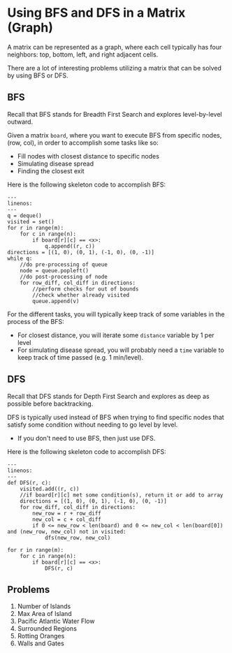 # Using BFS and DFS in a Matrix (Graph)
A matrix can be represented as a graph, where each cell typically has four neighbors: top, bottom, left, and right adjacent cells.

There are a lot of interesting problems utilizing a matrix that can be solved by using BFS or DFS. 

## BFS
Recall that BFS stands for Breadth First Search and explores level-by-level outward. 

Given a matrix `board`, where you want to execute BFS from specific nodes, (row, col), in order to accomplish some tasks like so:
- Fill nodes with closest distance to specific nodes
- Simulating disease spread
- Finding the closest exit

Here is the following skeleton code to accomplish BFS:
```{code-block} python
---
linenos:
---
q = deque()
visited = set()
for r in range(m):
    for c in range(n):
        if board[r][c] == <x>:
            q.append((r, c))
directions = [(1, 0), (0, 1), (-1, 0), (0, -1)]
while q:
    //do pre-processing of queue
    node = queue.popleft()
    //do post-processing of node
    for row_diff, col_diff in directions:
        //perform checks for out of bounds
        //check whether already visited
        queue.append(v)
```

For the different tasks, you will typically keep track of some variables in the process of the BFS:
- For closest distance, you will iterate some `distance` variable by 1 per level
- For simulating disease spread, you will probably need a `time` variable to keep track of time passed (e.g. 1 min/level). 

## DFS
Recall that DFS stands for Depth First Search and explores as deep as possible before backtracking.

DFS is typically used instead of BFS when trying to find specific nodes that satisfy some condition without needing to go level by level.
- If you don't need to use BFS, then just use DFS.

Here is the following skeleton code to accomplish DFS:
```{code-block} python
---
linenos:
---
def DFS(r, c):
    visited.add((r, c))
    //if board[r][c] met some condition(s), return it or add to array
    directions = [(1, 0), (0, 1), (-1, 0), (0, -1)]
    for row_diff, col_diff in directions:
        new_row = r + row_diff
        new_col = c + col_diff
        if 0 <= new_row < len(board) and 0 <= new_col < len(board[0]) and (new_row, new_col) not in visited:
            dfs(new_row, new_col)

for r in range(m):
    for c in range(n):
        if board[r][c] == <x>:
            DFS(r, c)

```

## Problems
1. Number of Islands
2. Max Area of Island
3. Pacific Atlantic Water Flow
4. Surrounded Regions
5. Rotting Oranges
6. Walls and Gates